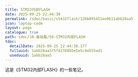 ```yaml
---
title: STM32内部FLASH
date: 2025-09-25 22:44:30
permalink: /sdoc/basic/stm32flash/126b093451ee0b11abb28aa5
icon: laptop-code
layout: page
catalogue: true
path: sdoc/10-基础篇/50-STM32内部FLASH
tdoc:
  detailDate: 2025-09-25 22:44:30.177
  fulluuid: 1abb28aa575f41768b5e5e5c4eb55ad1
  useduuid: 1abb28aa5
---
```


这是《STM32内部FLASH》的一些笔记。
